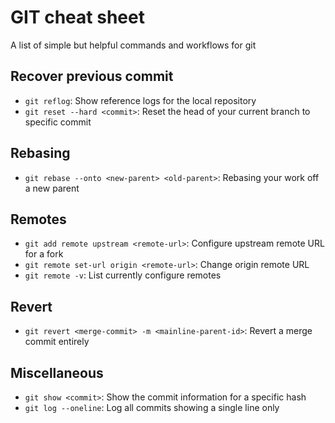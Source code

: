 # GIT cheat sheet

A list of simple but helpful commands and workflows for git

## Recover previous commit
* `git reflog`: Show reference logs for the local repository
* `git reset --hard <commit>`: Reset the head of your current branch to specific commit

## Rebasing
* `git rebase --onto <new-parent> <old-parent>`: Rebasing your work off a new parent

## Remotes
* `git add remote upstream <remote-url>`: Configure upstream remote URL for a fork
* `git remote set-url origin <remote-url>`: Change origin remote URL
* `git remote -v`: List currently configure remotes

## Revert
* `git revert <merge-commit> -m <mainline-parent-id>`: Revert a merge commit entirely

## Miscellaneous
* `git show <commit>`: Show the commit information for a specific hash
* `git log --oneline`: Log all commits showing a single line only
